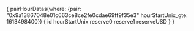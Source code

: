 {
  pairHourDatas(where: {pair: "0x9a13867048e01c663ce8ce2fe0cdae69ff9f35e3" hourStartUnix_gte: 1613498400}) {
    id
    hourStartUnix
    reserve0
    reserve1
    reserveUSD
  }
}
